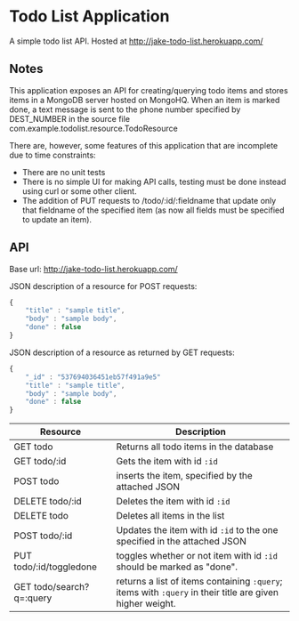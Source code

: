 # Todo List Application

A simple todo list API.
Hosted at http://jake-todo-list.herokuapp.com/

## Notes
This application exposes an API for creating/querying todo items and stores items in a MongoDB server hosted on MongoHQ.
When an item is marked done, a text message is sent to the phone number specified by DEST_NUMBER in the source file com.example.todolist.resource.TodoResource

There are, however, some features of this application that are incomplete due to time constraints:

* There are no unit tests
* There is no simple UI for making API calls, testing must be done instead using curl or some other client.
* The addition of PUT requests to /todo/:id/:fieldname that update only that fieldname of the specified item (as now all fields must be specified to update an item).

## API
Base url: http://jake-todo-list.herokuapp.com/

JSON description of a resource for POST requests:
```javascript
{
	"title" : "sample title",
	"body" : "sample body",
	"done" : false
}
```

JSON description of a resource as returned by GET requests:
```javascript
{
	"_id" : "537694036451eb57f491a9e5"
	"title" : "sample title",
	"body" : "sample body",
	"done" : false
}
```

| Resource        | Description |
| ------------- |-------------|
| GET todo      | Returns all todo items in the database |
| GET todo/:id      | Gets the item with id `:id`  |
| POST todo | inserts the item, specified by the attached JSON      |
| DELETE todo/:id | Deletes the item with id `:id`  |
| DELETE todo     | Deletes all items in the list |
| POST todo/:id   | Updates the item with id `:id` to the one specified in the attached JSON |
| PUT todo/:id/toggledone | toggles whether or not item with id `:id` should be marked as "done". |
| GET todo/search?q=:query | returns a list of items containing `:query`; items with `:query` in their title are given higher weight. |
